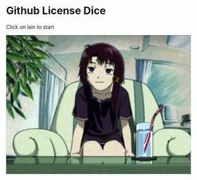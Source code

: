 



<h1>Github License Dice</h1>

<p>Click on lain to start</p>

<img src="https://github.com/zlw9991/githublicensedice/blob/main/serial-experiments-lain-ps1-all-cutscenes.mp4_snapshot_04.58_2020.02.19_17.30.50.png" />

<p id="demo"></p>

<script>
  const img = document.querySelector('img')
img.onclick = () => {
  console.log('clicked')
  document.getElementById("demo").innerHTML = "Hello JavaScript!";
}

</script> 



